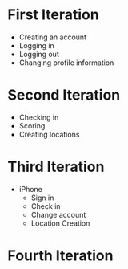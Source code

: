 # First Iteration #

  * Creating an account
  * Logging in
  * Logging out
  * Changing profile information

# Second Iteration #

  * Checking in
  * Scoring
  * Creating locations

# Third Iteration #

  * iPhone
    * Sign in
    * Check in
    * Change account
    * Location Creation

# Fourth Iteration #